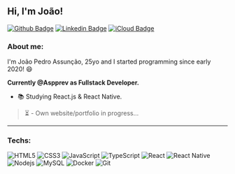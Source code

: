 ## Hi, I'm João!

[![Github Badge](https://img.shields.io/badge/-Github-000?style=flat-square&logo=Github&logoColor=white&link=https://github.com/frndsjoao)](https://github.com/frndsjoao)
[![Linkedin Badge](https://img.shields.io/badge/-LinkedIn-blue?style=flat-square&logo=Linkedin&logoColor=white&link=https://www.linkedin.com/in/frnds-joao/)](https://www.linkedin.com/in/frnds-joao/)
[![iCloud Badge](https://img.shields.io/badge/iCloud-3693F3?style=flat-square&logo=iCloud&logoColor=white&link=mailto:frndsjoao@icloud.com)](mailto:frndsjoao@icloud.com)


### About me: 
I'm João Pedro Assunção, 25yo and I started programming since early 2020! :smile:

**Currently @Aspprev as Fullstack Developer.**

- :books: Studying React.js & React Native.

> :hourglass_flowing_sand: - Own website/portfolio in progress...

---

### Techs:
![HTML5](https://img.shields.io/badge/-HTML5-E34F26?style=flat-square&logo=html5&logoColor=white)
![CSS3](https://img.shields.io/badge/-CSS3-549FDE?style=flat-square&logo=css3&logoColor=white)
![JavaScript](https://img.shields.io/badge/-JavaScript-F7B93E?style=flat-square&logo=javascript&logoColor=fff)
![TypeScript](https://img.shields.io/badge/-TypeScript-0077C6?style=flat-square&logo=typescript&logoColor=fff)
![React](https://img.shields.io/badge/-React.js-45b8d8?style=flat-square&logo=react&logoColor=white)
![React Native](https://img.shields.io/badge/-React%20Native-45b8d8?style=flat-square&logo=react&logoColor=white)
![Nodejs](https://img.shields.io/badge/-Node.js-43853d?style=flat-square&logo=Node.js&logoColor=white)
![MySQL](https://img.shields.io/badge/-MySQL-00758F?style=flat-square&logo=mysql&logoColor=white)
![Docker](https://img.shields.io/badge/-Docker-46a2f1?style=flat-square&logo=docker&logoColor=white)
![Git](https://img.shields.io/badge/-Git-F05032?style=flat-square&logo=git&logoColor=white)
